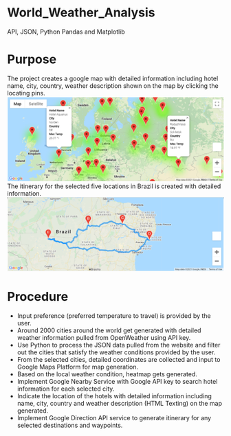 # World_Weather_Analysis
API, JSON, Python Pandas and Matplotlib
# Purpose
The project creates a google map with detailed information including hotel name, city, country, weather description shown on the map by clicking the locating pins.  
![hotel_map_final.png](image/hotel_map_final.png)  
The itinerary for the selected five locations in Brazil is created with detailed information.  
![WeatherPy_travel_map.png](image/WeatherPy_travel_map.PNG)  
# Procedure
- Input preference (preferred temperature to travel) is provided by the user.  
- Around 2000 cities around the world get generated with detailed weather information pulled from OpenWeather using API key.  
- Use Python to process the JSON data pulled from the website and filter out the cities that satisfy the weather conditions provided by the user.  
- From the selected cities, detailed coordinates are collected and input to Google Maps Platform for map generation.  
- Based on the local weather condition, heatmap gets generated.  
- Implement Google Nearby Service with Google API key to search hotel information for each selected city.  
- Indicate the location of the hotels with detailed information including name, city, country and weather description (HTML Texting) on the map generated.  
- Implement Google Direction API service to generate itinerary for any selected destinations and waypoints.  
